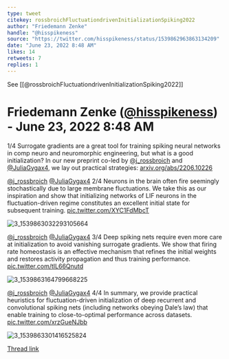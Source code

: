 ```yaml
---
type: tweet
citekey: rossbroichFluctuationdrivenInitializationSpiking2022
author: "Friedemann Zenke"
handle: "@hisspikeness"
source: "https://twitter.com/hisspikeness/status/1539862963863134209"
date: "June 23, 2022 8:48 AM"
likes: 14
retweets: 7
replies: 1
---
```

See [[@rossbroichFluctuationdrivenInitializationSpiking2022]]

# Friedemann Zenke ([@hisspikeness](https://twitter.com/hisspikeness)) - June 23, 2022 8:48 AM

1/4 Surrogate gradients are a great tool for training spiking neural networks in comp neuro and neuromorphic engineering, but what is a good initialization? In our new preprint co-led by [@j_rossbroich](https://twitter.com/j_rossbroich) and [@JuliaGygax4](https://twitter.com/JuliaGygax4), we lay out practical strategies: [arxiv.org/abs/2206.10226](https://arxiv.org/abs/2206.10226)

[@j_rossbroich](https://twitter.com/j_rossbroich) [@JuliaGygax4](https://twitter.com/JuliaGygax4) 2/4 Neurons in the brain often fire seemingly stochastically due to large membrane fluctuations. We take this as our inspiration and show that initializing networks of LIF neurons in the fluctuation-driven regime constitutes an excellent initial state for subsequent training. [pic.twitter.com/XYC1FdMbcT](https://twitter.com/hisspikeness/status/1539863106381172736/photo/1)

![3_1539863032293105664](https://pbs.twimg.com/media/FV6xRPKWIAA3a1b.jpg)

[@j_rossbroich](https://twitter.com/j_rossbroich) [@JuliaGygax4](https://twitter.com/JuliaGygax4) 3/4 Deep spiking nets require even more care at initialization to avoid vanishing surrogate gradients. We show that firing rate homeostasis is an effective mechanism that refines the initial weights and restores activity propagation and thus training performance. [pic.twitter.com/tIL66Qnutd](https://twitter.com/hisspikeness/status/1539863232076255233/photo/1)

![3_1539863164799668225](https://pbs.twimg.com/media/FV6xY8yX0AEAGgw.jpg)

[@j_rossbroich](https://twitter.com/j_rossbroich) [@JuliaGygax4](https://twitter.com/JuliaGygax4) 4/4 In summary, we provide practical heuristics for fluctuation-driven initialization of deep recurrent and convolutional spiking nets (including networks obeying Dale’s law) that enable training to close-to-optimal performance across datasets. [pic.twitter.com/xrzGueNJbb](https://twitter.com/hisspikeness/status/1539863367673954304/photo/1)

![3_1539863301416525824](https://pbs.twimg.com/media/FV6xg5uXoAANS9k.jpg)

[Thread link](https://twitter.com/hisspikeness/status/1539862963863134209)